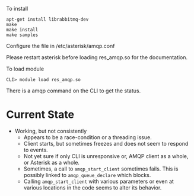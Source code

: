 To install

    apt-get install librabbitmq-dev
    make
    make install
    make samples

Configure the file in /etc/asterisk/amqp.conf

Please restart asterisk before loading res_amqp.so for the documentation.

To load module

    CLI> module load res_amqp.so

There is a amqp command on the CLI to get the status.

# Current State

* Working, but not consistently
	* Appears to be a race-condition or a threading issue.
	* Client starts, but sometimes freezes and does not seem to respond to events.
	* Not yet sure if only CLI is unresponsive or, AMQP client as a whole, or Asterisk as a whole.
	* Sometimes, a call to `amqp_start_client` sometimes fails. This is possibly linked to
	`amqp_queue_declare` which blocks.
	* Calling `amqp_start_client` with various parameters or even at various locations in the code seems to
	alter its behavior.